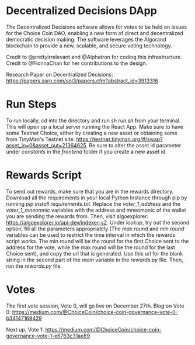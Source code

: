 # Decentralized Decisions DApp

The Decentralized Decisions software allows for votes to be held on issues for the Choice Coin DAO, enabling a new form of direct and decentralized democratic decision making. The software leverages the Algorand blockchain to provide a new, scalable, and secure voting technology.

Credit to @prettyirrelevant and @Alphatron for coding this infrastructure.
Credit to @FionnaChan for her contributions to the design.

Research Paper on Decentralized Decisions: https://papers.ssrn.com/sol3/papers.cfm?abstract_id=3913316

# Run Steps
To run locally, cd into the directory and run *sh run.sh* from your terminal. This will open up a local server running the React App. 
Make sure to have some Testnet Choice, either by creating a new asset or obtaining some from TinyMan's Testnet site: https://testnet.tinyman.org/#/swap?asset_in=0&asset_out=21364625. Be sure to alter the asset id parameter under *constants* in the *frontend* folder if you create a new asset id.

# Rewards Script
To send out rewards, make sure that you are in the rewards directory. Download all the requirements in your local Python Instance through pip by running *pip install requirements.txt*. Replace the *voter_1_address* and the *voter_1_mneomnic* variables with the address and mneomonic of the wallet you are sending the rewards from. Then, visit algoexplorer: https://algoexplorer.io/api-dev/indexer-v2. Under *lookup*, try out the second option, fill all the parameters appropriately (The *max round* and *min round* variables can be used to restrict the time interval in which the rewards script works. The min round will be the round for the first Choice sent to the address for the vote, while the max round will be the round for the last Choice sent), and copy the url that is generated. Use this url for the blank string in the second part of the *main* variable in the *rewards.py* file. Then, run the *rewards.py* file. 

# Votes

The first vote session, Vote 0, will go live on December 27th. Blog on Vote 0: https://medium.com/@ChoiceCoin/choice-coin-governance-vote-0-b34147169429

Next up, Vote 1: https://medium.com/@ChoiceCoin/choice-coin-governance-vote-1-e6763c31ae89
